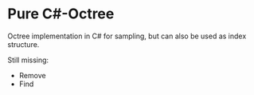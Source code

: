 # Pure C#-Octree

Octree implementation in C# for sampling, but can also be used as index structure.  

Still missing:
 - Remove
 - Find
